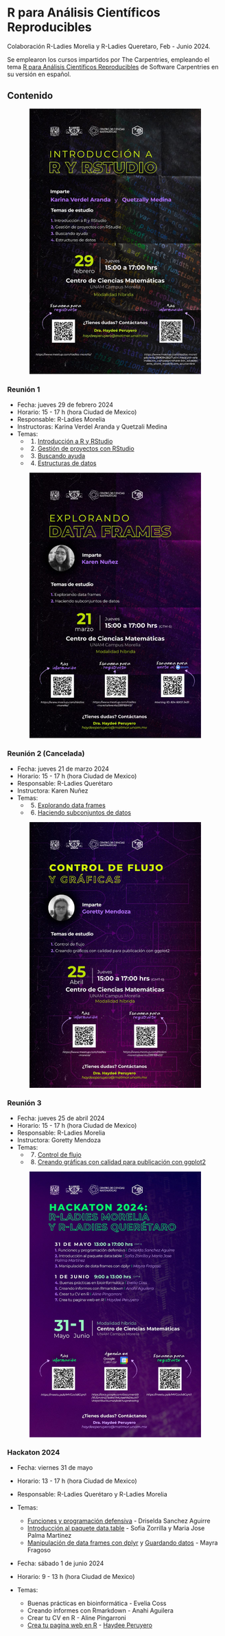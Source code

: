 # R para Análisis Científicos Reproducibles

Colaboración R-Ladies Morelia y R-Ladies Queretaro, Feb - Junio 2024.

Se emplearon los cursos impartidos por The Carpentries, empleando el tema [R para Análisis Científicos Reproducibles](https://swcarpentry.github.io/r-novice-gapminder-es/) de Software Carpentries en su versión en español. 

## Contenido

<p align="center">
<img src='Rladies_Quetzally.jpg' width='400'>
</p>

### Reunión 1

- Fecha: jueves 29 de febrero 2024
- Horario: 15 - 17 h (hora Ciudad de Mexico)
- Responsable: R-Ladies Morelia
- Instructoras: Karina Verdel Aranda y Quetzali Medina
- Temas: 
  - 1) [Introducción a R y RStudio](https://swcarpentry.github.io/r-novice-gapminder-es/01-rstudio-intro.html)       
  - 2) [Gestión de proyectos con RStudio](https://swcarpentry.github.io/r-novice-gapminder-es/02-project-intro.html)
  - 3) [Buscando ayuda](https://swcarpentry.github.io/r-novice-gapminder-es/03-seeking-help.html)
  - 4) [Estructuras de datos](https://swcarpentry.github.io/r-novice-gapminder-es/04-data-structures-part1.html)

<p align="center">
<img src='Rladies_Karen.jpg' width='400'>
</p>

### Reunión 2 (Cancelada)

- Fecha: jueves 21 de marzo 2024
- Horario: 15 - 17 h (hora Ciudad de Mexico)
- Responsable: R-Ladies Querétaro
- Instructora: Karen Nuñez
- Temas:
  - 5) [Explorando data frames](https://swcarpentry.github.io/r-novice-gapminder-es/05-data-structures-part2.html)
  - 6) [Haciendo subconjuntos de datos](https://swcarpentry.github.io/r-novice-gapminder-es/06-data-subsetting.html)


<p align="center">
<img src='Rladies_Goretty.jpg' width='400'>
</p>

### Reunión 3

- Fecha: jueves 25 de abril 2024
- Horario: 15 - 17 h (hora Ciudad de Mexico)
- Responsable: R-Ladies Morelia
- Instructora: Goretty Mendoza
- Temas:
  - 7) [Control de flujo](https://swcarpentry.github.io/r-novice-gapminder-es/07-control-flow.html)
  - 8) [Creando gráficas con calidad para publicación con ggplot2](https://swcarpentry.github.io/r-novice-gapminder-es/08-plot-ggplot2.html)

<p align="center">
<img src='Hackaton2024.jpg' width='400'>
</p>

### Hackaton 2024

- Fecha: viernes 31 de mayo 
- Horario: 13 - 17 h (hora Ciudad de Mexico)
- Responsable: R-Ladies Querétaro y R-Ladies Morelia
- Temas:
  - [Funciones y programación defensiva](https://swcarpentry.github.io/r-novice-gapminder-es/09-vectorization.html) - Driselda Sanchez Aguirre
  - [Introducción al paquete data.table](https://github.com/sofiazorrilla/Taller_data.table) - Sofia Zorrilla y Maria Jose Palma Martinez
  - [Manipulación de data frames con dplyr](https://swcarpentry.github.io/r-novice-gapminder-es/13-dplyr.html) y [Guardando datos](https://swcarpentry.github.io/r-novice-gapminder-es/11-writing-data.html) - Mayra Fragoso

- Fecha: sábado 1 de junio 2024
- Horario: 9 - 13 h (hora Ciudad de Mexico)
- Temas:
  - Buenas prácticas en bioinformática - Evelia Coss
  - Creando informes con Rmarkdown - Anahi Aguilera
  - Crear tu CV en R - Aline Pingarroni
  - [Crea tu pagina web en R](https://r-ladies-morelia.github.io/project/webpage/) - [Haydee Peruyero](https://haydeeperuyero.github.io/)
